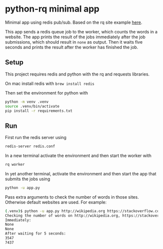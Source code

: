 # python-rq minimal app

Minimal app using redis pub/sub. Based on the rq site example [here](https://python-rq.org/docs/).

This app sends a redis queue job to the worker, which counts the words in a website. The app prints the result of the jobs immediately after the job submissions, which should result in `none` as output. Then it waits five seconds and prints the result after the worker has finished the job.

## Setup

This project requires redis and python with the rq and requests libraries.

On mac install redis with `brew install redis`

Then set the environment for python with

```bash
python -m venv .venv
source .venv/bin/activate
pip install -r requirements.txt
```

## Run

First run the redis server using

```bash
redis-server redis.conf
```

In a new terminal activate the environment and then start the worker with

```bash
rq worker
```

In yet another terminal, activate the environment and then start the app that submits the jobs using

```bash
python -u app.py
```

Pass extra arguments to check the number of words in those sites. Otherwise default websites are used. For example:

```bash
(.venv)$ python -u app.py http://wikipedia.org https://stackoverflow.com
Checking the number of words on http://wikipedia.org, https://stackoverflow.com
Immediately:
None
None
After waiting for 5 seconds:
3547
7437
```

